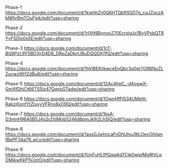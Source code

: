 Phase-1 https://docs.google.com/document/d/1kwhhZn0Q6HTQbftSQ57g_cqJZqczAbNfhrBmTOuFjpk/edit?usp=sharing

Phase-2 https://docs.google.com/document/d/1rIXtNBjynxoZ70EcrsjgJc1ByVPsbQTRYyFSDlo0s5E/edit?usp=sharing

Phase-3 https://docs.google.com/document/d/1cT-BQ9PzL9Y5BD3jrD4D8_DRpZaDkirUBuDQQDXj1fQ/edit?usp=sharing

Phase-4 https://docs.google.com/document/d/1hVlBEKilkwceEnQbc3q0et7GRBNoZL2ucwzWI1ZdBu8/edit?usp=sharing

Phase-5 https://docs.google.com/document/d/12Ac4heC_-d4ogwX-GmXfDhjCt66TS5Iz47QwroGTadw/edit?usp=sharing

Phase-6 https://docs.google.com/document/d/1OwnHfFlS34UMejtt-Rakzj0onfYtZIuyyVFRns8xO9Q/edit?usp=sharing

Phase-7 https://docs.google.com/document/d/1ksA-G3mnH96A5B5J4q2cDdMob5246d6pmJkIh2LhSIQ/edit?usp=sharing

Phase-8 https://docs.google.com/document/d/1assGJwhncaFnDhUhyJ9lLOevOjVqmfBePF34a79_wLo/edit?usp=sharing

Phase-9 https://docs.google.com/document/d/1UnFuHLIPQqwAd7Cik0wiplMgRtVLqOMjkwKkP1VJot0/edit?usp=sharing
